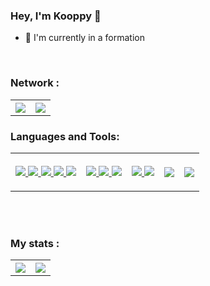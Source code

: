 ### Hey, I'm Kooppy 👋 

- 🌱 I'm currently in a formation

<br />

### Network :
<table> 
  <thread>
    <tr>
      <th>
<a href="https://github.com/Kooppy">
    <img align="center" src="https://img.shields.io/badge/Kooppy-%23000000.svg?style=for-the-badge&logo=github&logoColor=white" />
</a>  
      </th>
      <th>
<a href="https://www.linkedin.com/in/melvin-mezerette-638a02129/">
    <img align="center" src="https://img.shields.io/badge/Melvin Mezerette-%231572B6.svg?style=for-the-badge&logo=linkedin&logoColor=white" />
</a>
      </th>
    </tr>
  </thread>
</table>
      


### Languages and Tools:




<table> 
  <thread>
    <tr>      
      <th>
        <p align="center">
          <a href="https://github.com/Kooppy">
            <img src="https://img.shields.io/badge/html5-%23E34F26.svg?style=for-the-badge&logo=html5&logoColor=white" />
          </a>
          <a href="https://github.com/Kooppy">
            <img src="https://img.shields.io/npm/v/sass?color=pink&label=sass&logo=sass&style=for-the-badge" />
          </a>
          <a href="https://github.com/Kooppy">
            <img src="https://img.shields.io/badge/css3-%231572B6.svg?style=for-the-badge&logo=css3&logoColor=white" />
          </a>
          <a href="https://github.com/Kooppy">
            <img src="https://img.shields.io/badge/javascript-%23323330.svg?style=for-the-badge&logo=javascript&logoColor=%23F7DF1E" />
          </a>
          <a href="https://github.com/Kooppy">
            <img src="https://img.shields.io/badge/bootstrap-%23563D7C.svg?style=for-the-badge&logo=bootstrap&logoColor=white" />
          </a>
        </p>
      </th>
      <th>
        <p align="center">
          <a href="https://github.com/Kooppy">
            <img src="https://img.shields.io/badge/NPM-%23000000.svg?style=for-the-badge&logo=npm&logoColor=white" />
          </a>
          <a href="https://github.com/Kooppy">
            <img src="https://img.shields.io/badge/node.js-6DA55F?style=for-the-badge&logo=node.js&logoColor=white" />
          </a>
          <a href="https://github.com/Kooppy">
            <img src="https://img.shields.io/badge/express.js-%23404d59.svg?style=for-the-badge&logo=express&logoColor=%2361DAFB" />
          </a>
        </p>
      </th>
      <th>
        <p align="center">
          <a href="https://github.com/Kooppy">
            <img src="https://img.shields.io/badge/mysql-%2300f.svg?style=for-the-badge&logo=mysql&logoColor=white" />
          </a>
          <a href="https://github.com/Kooppy">
            <img src="https://img.shields.io/badge/workbench-%2300f.svg?style=for-the-badge&logo=workbench&logoColor=white" />
          </a>
        </p>
      </th>
      <th>
        <p align="center">
          <a href="https://github.com/Kooppy">
            <img src="https://img.shields.io/badge/nginx-%23009639.svg?style=for-the-badge&logo=nginx&logoColor=white" />
          </a>
        </p>
      </th>
      <th>
        <p align="center">
          <a href="https://github.com/Kooppy">
            <img src="https://img.shields.io/badge/Visual%20Studio%20Code-0078d7.svg?style=for-the-badge&logo=visual-studio-code&logoColor=white" />
          </a>
        </p>
      </th>
    </tr>
  </thread>
</table>

<br />
<br />

### My stats :
<table> 
  <thread>
    <tr>
      <th>
        <a href="https://github.com/Kooppy">
          <img align="center" src="https://github-readme-stats.vercel.app/api?username=Kooppy&theme=calm&show_icons=true&include_all_commits=true&hide_border=true" />
        </a>
      </th>
      <th>
        <a href="https://github.com/Kooppy">
          <img align="center" src="https://github-readme-stats.vercel.app/api/top-langs/?username=Kooppy&theme=calm&layout=compact&hide_border=true" />
        </a>
      </th>
    </tr>
  </thread>
</table>
  
  



